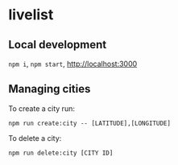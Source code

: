 # livelist

## Local development

`npm i`, `npm start`, [http://localhost:3000](http://localhost:3000)

## Managing cities

To create a city run:

`npm run create:city -- [LATITUDE],[LONGITUDE]`

To delete a city:

`npm run delete:city [CITY ID]`